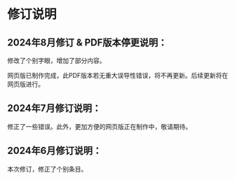 # 修订说明

## 2024年8月修订 & PDF版本停更说明：
修改了个别字眼，增加了部分内容。

网页版已制作完成，此PDF版本若无重大误导性错误，将不再更新。后续更新将在网页版进行。

## 2024年7月修订说明：
修正了一些错误。此外，更加方便的网页版正在制作中，敬请期待。

## 2024年6月修订说明：
本次修订，修正了个别条目。
